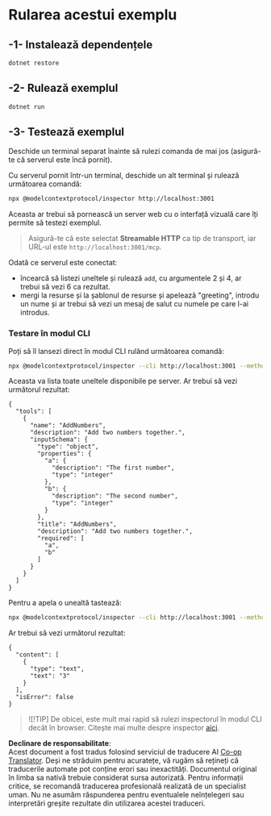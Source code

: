 <!--
CO_OP_TRANSLATOR_METADATA:
{
  "original_hash": "4eb6a48c54555c64b33c763fba3f2842",
  "translation_date": "2025-07-13T21:06:21+00:00",
  "source_file": "03-GettingStarted/06-http-streaming/solution/dotnet/README.md",
  "language_code": "ro"
}
-->
# Rularea acestui exemplu

## -1- Instalează dependențele

```bash
dotnet restore
```

## -2- Rulează exemplul

```bash
dotnet run
```

## -3- Testează exemplul

Deschide un terminal separat înainte să rulezi comanda de mai jos (asigură-te că serverul este încă pornit).

Cu serverul pornit într-un terminal, deschide un alt terminal și rulează următoarea comandă:

```bash
npx @modelcontextprotocol/inspector http://localhost:3001
```

Aceasta ar trebui să pornească un server web cu o interfață vizuală care îți permite să testezi exemplul.

> Asigură-te că este selectat **Streamable HTTP** ca tip de transport, iar URL-ul este `http://localhost:3001/mcp`.

Odată ce serverul este conectat:

- încearcă să listezi uneltele și rulează `add`, cu argumentele 2 și 4, ar trebui să vezi 6 ca rezultat.
- mergi la resurse și la șablonul de resurse și apelează "greeting", introdu un nume și ar trebui să vezi un mesaj de salut cu numele pe care l-ai introdus.

### Testare în modul CLI

Poți să îl lansezi direct în modul CLI rulând următoarea comandă:

```bash 
npx @modelcontextprotocol/inspector --cli http://localhost:3001 --method tools/list
```

Aceasta va lista toate uneltele disponibile pe server. Ar trebui să vezi următorul rezultat:

```text
{
  "tools": [
    {
      "name": "AddNumbers",
      "description": "Add two numbers together.",
      "inputSchema": {
        "type": "object",
        "properties": {
          "a": {
            "description": "The first number",
            "type": "integer"
          },
          "b": {
            "description": "The second number",
            "type": "integer"
          }
        },
        "title": "AddNumbers",
        "description": "Add two numbers together.",
        "required": [
          "a",
          "b"
        ]
      }
    }
  ]
}
```

Pentru a apela o unealtă tastează:

```bash
npx @modelcontextprotocol/inspector --cli http://localhost:3001 --method tools/call --tool-name AddNumbers --tool-arg a=1 --tool-arg b=2
```

Ar trebui să vezi următorul rezultat:

```text
{
  "content": [
    {
      "type": "text",
      "text": "3"
    }
  ],
  "isError": false
}
```

> ![!TIP]
> De obicei, este mult mai rapid să rulezi inspectorul în modul CLI decât în browser.
> Citește mai multe despre inspector [aici](https://github.com/modelcontextprotocol/inspector).

**Declinare de responsabilitate**:  
Acest document a fost tradus folosind serviciul de traducere AI [Co-op Translator](https://github.com/Azure/co-op-translator). Deși ne străduim pentru acuratețe, vă rugăm să rețineți că traducerile automate pot conține erori sau inexactități. Documentul original în limba sa nativă trebuie considerat sursa autorizată. Pentru informații critice, se recomandă traducerea profesională realizată de un specialist uman. Nu ne asumăm răspunderea pentru eventualele neînțelegeri sau interpretări greșite rezultate din utilizarea acestei traduceri.